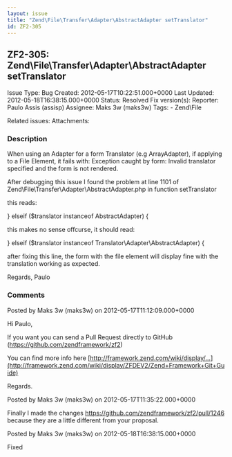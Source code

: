 ```yaml
---
layout: issue
title: "Zend\File\Transfer\Adapter\AbstractAdapter setTranslator"
id: ZF2-305
---
```


ZF2-305: Zend\\File\\Transfer\\Adapter\\AbstractAdapter setTranslator
---------------------------------------------------------------------

 Issue Type: Bug Created: 2012-05-17T10:22:51.000+0000 Last Updated: 2012-05-18T16:38:15.000+0000 Status: Resolved Fix version(s): 
 Reporter:  Paulo Assis (assisp)  Assignee:  Maks 3w (maks3w)  Tags: - Zend\\File
 
 Related issues: 
 Attachments: 
### Description

When using an Adapter for a form Translator (e.g ArrayAdapter), if applying to a File Element, it fails with: Exception caught by form: Invalid translator specified and the form is not rendered.

After debugging this issue I found the problem at line 1101 of Zend\\File\\Transfer\\Adapter\\AbstractAdapter.php in function setTranslator

this reads:

} elseif ($translator instanceof AbstractAdapter) {

this makes no sense offcurse, it should read:

} elseif ($translator instanceof Translator\\Adapter\\AbstractAdapter) {

after fixing this line, the form with the file element will display fine with the translation working as expected.

Regards, Paulo

 

 

### Comments

Posted by Maks 3w (maks3w) on 2012-05-17T11:12:09.000+0000

Hi Paulo,

If you want you can send a Pull Request directly to GitHub (<https://github.com/zendframework/zf2>)

You can find more info here [http://framework.zend.com/wiki/display/…](http://framework.zend.com/wiki/display/ZFDEV2/Zend+Framework+Git+Guide)

Regards.

 

 

Posted by Maks 3w (maks3w) on 2012-05-17T11:35:22.000+0000

Finally I made the changes <https://github.com/zendframework/zf2/pull/1246> because they are a little different from your proposal.

 

 

Posted by Maks 3w (maks3w) on 2012-05-18T16:38:15.000+0000

Fixed

 

 